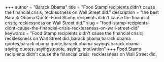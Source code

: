 +++
author = "Barack Obama"
title = "Food Stamp recipients didn't cause the financial crisis; recklessness on Wall Street did."
description = "the best Barack Obama Quote: Food Stamp recipients didn't cause the financial crisis; recklessness on Wall Street did."
slug = "food-stamp-recipients-didnt-cause-the-financial-crisis-recklessness-on-wall-street-did"
keywords = "Food Stamp recipients didn't cause the financial crisis; recklessness on Wall Street did.,barack obama,barack obama quotes,barack obama quote,barack obama sayings,barack obama saying,quotes, sayings,quote, saying, motivation"
+++
Food Stamp recipients didn't cause the financial crisis; recklessness on Wall Street did.
